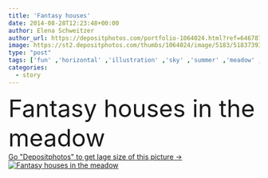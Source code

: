 ```yaml
---
title: 'Fantasy houses'
date: 2014-08-28T12:23:48+00:00
author: Elena Schweitzer
author_url: https://depositphotos.com/portfolio-1064024.html?ref=64678756
image: https://st2.depositphotos.com/thumbs/1064024/image/5183/51837393/api_thumb_450.jpg?forcejpeg=true
type: "post"
tags: ['fun' ,'horizontal' ,'illustration' ,'sky' ,'summer' ,'meadow' ,'nature' ,'spring' ,'flowers' ,'childhood' ,'landscape' ,'symbol' ,'imagination' ,'fantasy' ,'building' ,'house' ,'tower' ,'window' ,'dream' ,'countryside' ,'magic' ,'town' ,'in' ,'Butterfly' ,'houses' ,'daisy' ,'fairytale' ,'fairy' ,'tale' ,'prince' ,'princess' ,'story' ,'castle' ,'kingdom' ,'the' ,'imagine' ]
categories: 
  - story
---
```

<div aling="center">
            <font size="60"> Fantasy houses in the meadow</font>   
</div>
<div>
    <a href='https://st2.depositphotos.com/thumbs/1064024/image/5183/51837393/api_thumb_450.jpg?forcejpeg=true?ref=64678756' target=_blank > Go "Depositphotos" to get lage size of this picture ->
        <img href='https://st2.depositphotos.com/thumbs/1064024/image/5183/51837393/api_thumb_450.jpg?forcejpeg=true?ref=64678756' src='https://st2.depositphotos.com/1064024/5183/i/950/depositphotos_51837393-stock-photo-fantasy-houses.jpg?forcejpeg=true' alt='Fantasy houses in the meadow' >
    </a>
</div>
